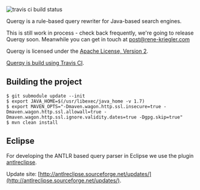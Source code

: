 ![travis ci build status](https://travis-ci.org/shopping24/querqy.png)

Querqy is a rule-based query rewriter for Java-based search engines.

This is still work in process - check back frequently, we're going to release Querqy soon. Meanwhile you can get in touch at post@rene-kriegler.com

Querqy is licensed under the [Apache License, Version 2](http://www.apache.org/licenses/LICENSE-2.0.html).

[Querqy is build using Travis CI](https://travis-ci.org/shopping24/querqy).

## Building the project

    $ git submodule update --init
    $ export JAVA_HOME=$(/usr/libexec/java_home -v 1.7)
    $ export MAVEN_OPTS="-Dmaven.wagon.http.ssl.insecure=true -Dmaven.wagon.http.ssl.allowall=true -Dmaven.wagon.http.ssl.ignore.validity.dates=true -Dgpg.skip=true"
    $ mvn clean install

## Eclipse

For developing the ANTLR based query parser in Eclipse we use the plugin [antlreclipse](http://antlreclipse.sourceforge.net).

Update site: [http://antlreclipse.sourceforge.net/updates/](http://antlreclipse.sourceforge.net/updates/).
